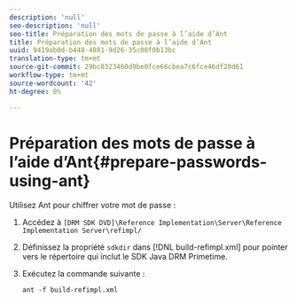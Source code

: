 ```yaml
---
description: 'null'
seo-description: 'null'
seo-title: Préparation des mots de passe à l’aide d’Ant
title: Préparation des mots de passe à l’aide d’Ant
uuid: 9419ab0d-b448-4881-9d26-35c00f0b13bc
translation-type: tm+mt
source-git-commit: 29bc8323460d9be0fce66cbea7c6fce46df20d61
workflow-type: tm+mt
source-wordcount: '42'
ht-degree: 0%

---
```



# Préparation des mots de passe à l’aide d’Ant{#prepare-passwords-using-ant}

Utilisez Ant pour chiffrer votre mot de passe :

1. Accédez à `[DRM SDK DVD]\Reference Implementation\Server\Reference Implementation Server\refimpl/`
1. Définissez la propriété `sdkdir` dans [!DNL build-refimpl.xml] pour pointer vers le répertoire qui inclut le SDK Java DRM Primetime.
1. Exécutez la commande suivante :

   ```
   ant -f build-refimpl.xml
   ```

